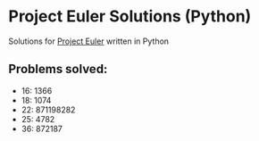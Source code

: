 # Project Euler Solutions (Python) 

Solutions for [Project Euler](https://projecteuler.net/problem=0) written in Python

## Problems solved:
- 16: 1366
- 18: 1074
- 22: 871198282
- 25: 4782
- 36: 872187